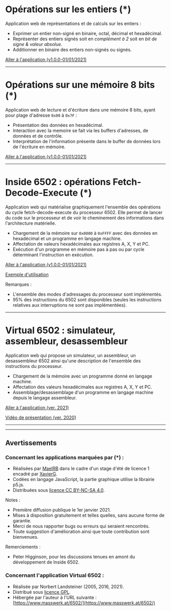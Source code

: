 <a id="appEntiers"></a>
# Opérations sur les entiers (*)

Application web de représentations et de calculs sur les entiers :

- Exprimer un entier non-signé en binaire, octal, décimal et hexadécimal. 
- Représenter des entiers signés soit en _complément à 2_ soit en _bit de signe & valeur absolue_. 
- Additionner en binaire des entiers non-signés ou signés.

[Aller à l'application (v1.0.0-01/01/2021)](https://xgandibleux.github.io/X12I020-FDO/Converter/index.html)

***

<a id="appMemoire"></a>
# Opérations sur une mémoire 8 bits (*)

Application web de lecture et d'écriture dans une mémoire 8 bits, ayant pour plage d'adresse `0x00` à `0x7F` :

- Présentation des données en hexadécimal.
- Interaction avec la memoire se fait via les buffers d'adresses, de données et de contrôle.
- Interprétation de l'information présente dans le buffer de données lors de l'écriture en mémoire.

[Aller à l'application (v1.0.0-01/01/2021)](https://xgandibleux.github.io/X12I020-FDO/Memoire/index.html)

***

<a id="appInside6502"></a>
# Inside 6502 : opérations Fetch-Decode-Execute (*)

Application web qui matérialise graphiquement l'ensemble des opérations du cycle fetch-decode-execute du processeur 6502. Elle permet de lancer du code sur le processeur et de voir le cheminement des informations dans l'architecture matérielle.

- Chargement de la mémoire sur `0x0000` à `0xFFFF` avec des données en hexadécimal et un programme en langage machine.
- Affectation de valeurs hexadécimales aux registres A, X, Y et PC.
- Exécution d'un programme en mémoire pas à pas ou par cycle déterminant l'instruction en exécution.

[Aller à l'application (v1.0.0-01/01/2021)](https://xgandibleux.github.io/X12I020-FDO/Inside6502/index.html)

[Exemple d'utilisation](https://github.com/xgandibleux/X12I020-FDO/blob/gh-pages/tuto.md)

Remarques :
- L'ensemble des modes d'adressages du processeur sont implémentés.
- 95% des instructions du 6502 sont disponibles (seules les instructions relatives aux interruptions ne sont pas implémentées).

***

<a id="appVirtual6502"></a>
# Virtual 6502 : simulateur, assembleur, desassembleur

Application web qui propose un simulateur, un assembleur, un desassembleur 6502 ainsi qu'une description de l'ensemble des instructions du processeur.

- Chargement de la mémoire avec un programme donné en langage machine.
- Affectation des valeurs hexadécimales aux registres A, X, Y et PC.
- Assemblage/desassemblage d'un programme en langage machine depuis le langage assembleur.

[Aller à l'application (ver. 2021)](https://www.masswerk.at/6502/)

[Vidéo de présentation (ver. 2020)](https://mediaserver.univ-nantes.fr/videos/l1-cm-x12i020-video-11/)

***
***

## Avertissements 

### Concernant les applications marquées par (*) : 

- Réalisées par [MaelRB](https://github.com/MaelRB) dans le cadre d'un stage d'été de licence 1 encadré par [XavierG](https://github.com/xgandibleux).
- Codées en langage JavaScript, la partie graphique utilise la librairie p5.js.
- Distribuées sous [licence CC BY-NC-SA 4.0](https://creativecommons.org/licenses/by-nc-sa/4.0/).

Notes : 
- Première diffusion publique le 1er janvier 2021.
- Mises à disposition gratuitement et telles quelles, sans aucune forme de garantie. 
- Merci de nous rapporter bugs ou erreurs qui seraient rencontrés. 
- Toute suggestion d'amélioration ainsi que toute contribution sont bienvenues.

Remerciements :
- Peter Higginson, pour les discussions tenues en amont du développement de Inside 6502.

### Concernant l'application Virtual 6502 :

- Réalisée par Norbert Landsteiner (2005, 2016, 2021).
- Distribué sous [licence GPL](https://en.wikipedia.org/wiki/GNU_General_Public_License).
- Hébergée par l'auteur à l'URL suivante : [https://www.masswerk.at/6502/](https://www.masswerk.at/6502/)

